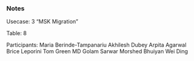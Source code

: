 ### Notes

Usecase: 3 “MSK Migration”

Table: 8

Participants: 
Maria Berinde-Tampanariu
Akhilesh Dubey
Arpita Agarwal
Brice Leporini
Tom Green
MD Golam Sarwar Morshed Bhuiyan
Wei Ding


